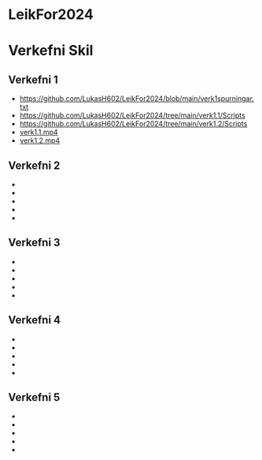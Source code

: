 # LeikFor2024

# Verkefni Skil

## Verkefni 1
- https://github.com/LukasH602/LeikFor2024/blob/main/verk1spurningar.txt
- https://github.com/LukasH602/LeikFor2024/tree/main/verk1.1/Scripts
- https://github.com/LukasH602/LeikFor2024/tree/main/verk1.2/Scripts
- [verk1.1.mp4](https://github.com/LukasH602/LeikFor2024/blob/main/verk1.1.mp4)
- [verk1.2.mp4](https://github.com/LukasH602/LeikFor2024/blob/main/verk1.2.mp4)

## Verkefni 2
-
-
-
-
-

## Verkefni 3
-
-
-
-
-

## Verkefni 4
-
-
-
-
-

## Verkefni 5
-
-
-
-
-

